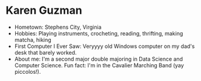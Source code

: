 # Karen Guzman
- Hometown: Stephens City, Virginia
- Hobbies: Playing instruments, crocheting, reading, thrifting, making matcha, hiking
- First Computer I Ever Saw: Veryyyy old Windows computer on my dad's desk that barely worked.
- About me: I'm a second major double majoring in Data Science and Computer Science. Fun fact: I'm in the Cavalier Marching Band (yay piccolos!).

